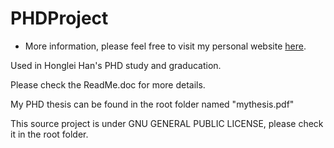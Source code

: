 # PHDProject

- More information, please feel free to visit my personal website [here](https://hanhonglei.github.io/).

Used in Honglei Han's PHD study and graducation.

Please check the ReadMe.doc for more details.

My PHD thesis can be found in the root folder named "mythesis.pdf"

This source project is under GNU GENERAL PUBLIC LICENSE, please check it in the root folder.